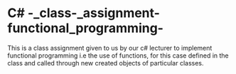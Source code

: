 # C# -_class-_assignment-functional_programming-

This is a class assignment given to us by our c# lecturer to implement functional programming
i.e the use of functions, for this case defined in the class and called through new created objects of particular classes.
